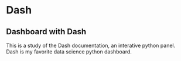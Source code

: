 # Dash
## Dashboard with Dash
This is a study of the Dash documentation, an interative python panel.  
Dash is my favorite data science python dashboard.
